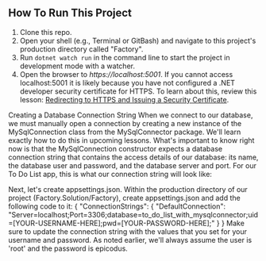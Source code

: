 ## How To Run This Project

1. Clone this repo.
2. Open your shell (e.g., Terminal or GitBash) and navigate to this project's production directory called "Factory". 
3. Run `dotnet watch run` in the command line to start the project in development mode with a watcher.
4. Open the browser to _https://localhost:5001_. If you cannot access localhost:5001 it is likely because you have not configured a .NET developer security certificate for HTTPS. To learn about this, review this lesson: [Redirecting to HTTPS and Issuing a Security Certificate](https://www.learnhowtoprogram.com/c-and-net/basic-web-applications/redirecting-to-https-and-issuing-a-security-certificate).


Creating a Database Connection String
When we connect to our database, we must manually open a connection by creating a new instance of the MySqlConnection class from the MySqlConnector package. We'll learn exactly how to do this in upcoming lessons. What's important to know right now is that the MySqlConnection constructor expects a database connection string that contains the access details of our database: its name, the database user and password, and the database server and port. For our To Do List app, this is what our connection string will look like:

Next, let's create appsettings.json. Within the production directory of our project (Factory.Solution/Factory), create appsettings.json and add the following code to it:
{
    "ConnectionStrings": {
        "DefaultConnection": "Server=localhost;Port=3306;database=to_do_list_with_mysqlconnector;uid=[YOUR-USERNAME-HERE];pwd=[YOUR-PASSWORD-HERE];"
    }
}
Make sure to update the connection string with the values that you set for your username and password. As noted earlier, we'll always assume the user is 'root' and the password is epicodus.